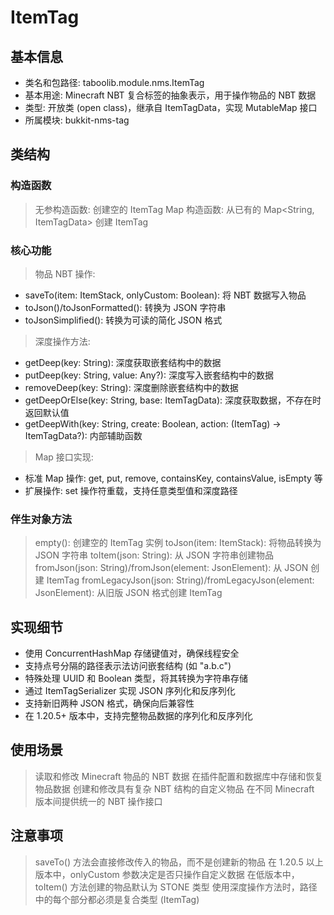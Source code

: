 # ItemTag

## 基本信息
- 类名和包路径: taboolib.module.nms.ItemTag
- 基本用途: Minecraft NBT 复合标签的抽象表示，用于操作物品的 NBT 数据
- 类型: 开放类 (open class)，继承自 ItemTagData，实现 MutableMap 接口
- 所属模块: bukkit-nms-tag

## 类结构

### 构造函数
> 无参构造函数: 创建空的 ItemTag
> Map 构造函数: 从已有的 Map<String, ItemTagData> 创建 ItemTag

### 核心功能
> 物品 NBT 操作:
  - saveTo(item: ItemStack, onlyCustom: Boolean): 将 NBT 数据写入物品
  - toJson()/toJsonFormatted(): 转换为 JSON 字符串
  - toJsonSimplified(): 转换为可读的简化 JSON 格式

> 深度操作方法:
  - getDeep(key: String): 深度获取嵌套结构中的数据
  - putDeep(key: String, value: Any?): 深度写入嵌套结构中的数据
  - removeDeep(key: String): 深度删除嵌套结构中的数据
  - getDeepOrElse(key: String, base: ItemTagData): 深度获取数据，不存在时返回默认值
  - getDeepWith(key: String, create: Boolean, action: (ItemTag) -> ItemTagData?): 内部辅助函数

> Map 接口实现:
  - 标准 Map 操作: get, put, remove, containsKey, containsValue, isEmpty 等
  - 扩展操作: set 操作符重载，支持任意类型值和深度路径

### 伴生对象方法
> empty(): 创建空的 ItemTag 实例
> toJson(item: ItemStack): 将物品转换为 JSON 字符串
> toItem(json: String): 从 JSON 字符串创建物品
> fromJson(json: String)/fromJson(element: JsonElement): 从 JSON 创建 ItemTag
> fromLegacyJson(json: String)/fromLegacyJson(element: JsonElement): 从旧版 JSON 格式创建 ItemTag

## 实现细节
- 使用 ConcurrentHashMap 存储键值对，确保线程安全
- 支持点号分隔的路径表示法访问嵌套结构 (如 "a.b.c")
- 特殊处理 UUID 和 Boolean 类型，将其转换为字符串存储
- 通过 ItemTagSerializer 实现 JSON 序列化和反序列化
- 支持新旧两种 JSON 格式，确保向后兼容性
- 在 1.20.5+ 版本中，支持完整物品数据的序列化和反序列化

## 使用场景
> 读取和修改 Minecraft 物品的 NBT 数据
> 在插件配置和数据库中存储和恢复物品数据
> 创建和修改具有复杂 NBT 结构的自定义物品
> 在不同 Minecraft 版本间提供统一的 NBT 操作接口

## 注意事项
> saveTo() 方法会直接修改传入的物品，而不是创建新的物品
> 在 1.20.5 以上版本中，onlyCustom 参数决定是否只操作自定义数据
> 在低版本中，toItem() 方法创建的物品默认为 STONE 类型
> 使用深度操作方法时，路径中的每个部分都必须是复合类型 (ItemTag)


